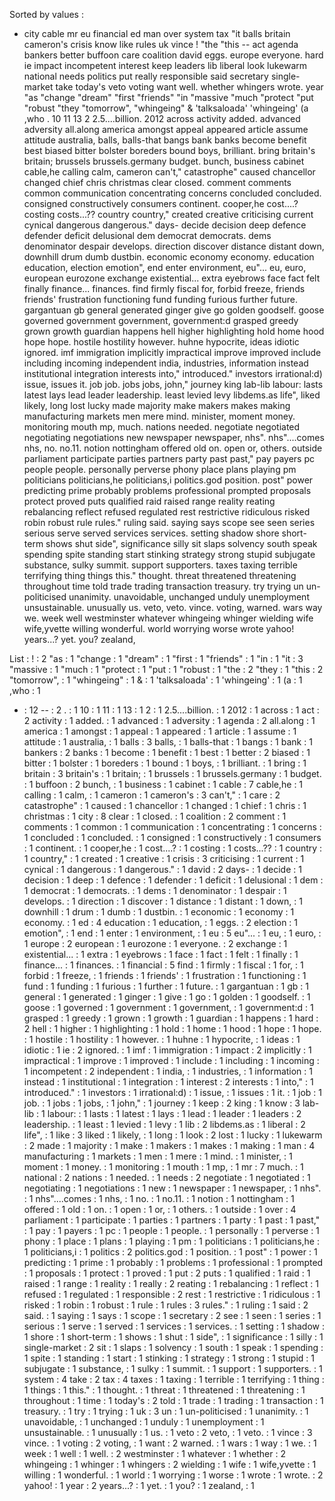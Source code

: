 Sorted by values :
- city cable mr eu financial ed man over system tax "it balls britain cameron's crisis know like rules uk vince ! "the "this -- act agenda bankers better buffoon care coalition david eggs. europe everyone. hard ie impact incompetent interest keep leaders lib liberal look lukewarm national needs politics put really responsible said secretary single-market take today's veto voting want well. whether whingers wrote. year "as "change "dream" "first "friends" "in "massive "much "protect "put "robust "they "tomorrow", "whingeing" & 'talksaloada' 'whingeing' (a ,who . 10 11 13 2 2.5....billion. 2012 across activity added. advanced adversity all.along america amongst appeal appeared article assume attitude australia, balls, balls-that bangs bank banks become benefit best biased bitter bolster boreders bound boys, brilliant. bring britain's britain; brussels brussels.germany budget. bunch, business cabinet cable,he calling calm, cameron can't," catastrophe" caused chancellor changed chief chris christmas clear closed. comment comments common communication concentrating concerns concluded concluded. consigned constructively consumers continent. cooper,he cost....? costing costs...?? country country," created creative criticising current cynical dangerous dangerous." days- decide decision deep defence defender deficit delusional dem democrat democrats. dems denominator despair develops. direction discover distance distant down, downhill drum dumb dustbin. economic economy economy. education education, election emotion", end enter environment, eu"... eu, euro, european eurozone exchange existential... extra eyebrows face fact felt finally finance... finances. find firmly fiscal for, forbid freeze, friends friends' frustration functioning fund funding furious further future. gargantuan gb general generated ginger give go golden goodself. goose governed government government, government:d grasped greedy grown growth guardian happens hell higher highlighting hold home hood hope hope. hostile hostility however. huhne hypocrite, ideas idiotic ignored. imf immigration implicitly impractical improve improved include including incoming independent india, industries, information instead institutional integration interests into," introduced." investors irrational:d) issue, issues it. job job. jobs jobs, john," journey king lab-lib labour: lasts latest lays lead leader leadership. least levied levy libdems.as life", liked likely, long lost lucky made majority make makers makes making manufacturing markets men mere mind. minister, moment money. monitoring mouth mp, much. nations needed. negotiate negotiated negotiating negotiations new newspaper newspaper, nhs". nhs"....comes nhs, no. no.11. notion nottingham offered old on. open or, others. outside parliament participate parties partners party past past," pay payers pc people people. personally perverse phony place plans playing pm politicians politicians,he politicians,i politics.god position. post" power predicting prime probably problems professional prompted proposals protect proved puts qualified raid raised range reality reating rebalancing reflect refused regulated rest restrictive ridiculous risked robin robust rule rules." ruling said. saying says scope see seen series serious serve served services services. setting shadow shore short-term shows shut side", significance silly sit slaps solvency south speak spending spite standing start stinking strategy strong stupid subjugate substance, sulky summit. support supporters. taxes taxing terrible terrifying thing things this." thought. threat threatened threatening throughout time told trade trading transaction treasury. try trying un un-politicised unanimity. unavoidable, unchanged unduly unemployment unsustainable. unusually us. veto, veto. vince. voting, warned. wars way we. week well westminster whatever whingeing whinger wielding wife wife,yvette willing wonderful. world worrying worse wrote yahoo! years...? yet. you? zealand, 

List :
! : 2
"as : 1
"change : 1
"dream" : 1
"first : 1
"friends" : 1
"in : 1
"it : 3
"massive : 1
"much : 1
"protect : 1
"put : 1
"robust : 1
"the : 2
"they : 1
"this : 2
"tomorrow", : 1
"whingeing" : 1
& : 1
'talksaloada' : 1
'whingeing' : 1
(a : 1
,who : 1
- : 12
-- : 2
. : 1
10 : 1
11 : 1
13 : 1
2 : 1
2.5....billion. : 1
2012 : 1
across : 1
act : 2
activity : 1
added. : 1
advanced : 1
adversity : 1
agenda : 2
all.along : 1
america : 1
amongst : 1
appeal : 1
appeared : 1
article : 1
assume : 1
attitude : 1
australia, : 1
balls : 3
balls, : 1
balls-that : 1
bangs : 1
bank : 1
bankers : 2
banks : 1
become : 1
benefit : 1
best : 1
better : 2
biased : 1
bitter : 1
bolster : 1
boreders : 1
bound : 1
boys, : 1
brilliant. : 1
bring : 1
britain : 3
britain's : 1
britain; : 1
brussels : 1
brussels.germany : 1
budget. : 1
buffoon : 2
bunch, : 1
business : 1
cabinet : 1
cable : 7
cable,he : 1
calling : 1
calm, : 1
cameron : 1
cameron's : 3
can't," : 1
care : 2
catastrophe" : 1
caused : 1
chancellor : 1
changed : 1
chief : 1
chris : 1
christmas : 1
city : 8
clear : 1
closed. : 1
coalition : 2
comment : 1
comments : 1
common : 1
communication : 1
concentrating : 1
concerns : 1
concluded : 1
concluded. : 1
consigned : 1
constructively : 1
consumers : 1
continent. : 1
cooper,he : 1
cost....? : 1
costing : 1
costs...?? : 1
country : 1
country," : 1
created : 1
creative : 1
crisis : 3
criticising : 1
current : 1
cynical : 1
dangerous : 1
dangerous." : 1
david : 2
days- : 1
decide : 1
decision : 1
deep : 1
defence : 1
defender : 1
deficit : 1
delusional : 1
dem : 1
democrat : 1
democrats. : 1
dems : 1
denominator : 1
despair : 1
develops. : 1
direction : 1
discover : 1
distance : 1
distant : 1
down, : 1
downhill : 1
drum : 1
dumb : 1
dustbin. : 1
economic : 1
economy : 1
economy. : 1
ed : 4
education : 1
education, : 1
eggs. : 2
election : 1
emotion", : 1
end : 1
enter : 1
environment, : 1
eu : 5
eu"... : 1
eu, : 1
euro, : 1
europe : 2
european : 1
eurozone : 1
everyone. : 2
exchange : 1
existential... : 1
extra : 1
eyebrows : 1
face : 1
fact : 1
felt : 1
finally : 1
finance... : 1
finances. : 1
financial : 5
find : 1
firmly : 1
fiscal : 1
for, : 1
forbid : 1
freeze, : 1
friends : 1
friends' : 1
frustration : 1
functioning : 1
fund : 1
funding : 1
furious : 1
further : 1
future. : 1
gargantuan : 1
gb : 1
general : 1
generated : 1
ginger : 1
give : 1
go : 1
golden : 1
goodself. : 1
goose : 1
governed : 1
government : 1
government, : 1
government:d : 1
grasped : 1
greedy : 1
grown : 1
growth : 1
guardian : 1
happens : 1
hard : 2
hell : 1
higher : 1
highlighting : 1
hold : 1
home : 1
hood : 1
hope : 1
hope. : 1
hostile : 1
hostility : 1
however. : 1
huhne : 1
hypocrite, : 1
ideas : 1
idiotic : 1
ie : 2
ignored. : 1
imf : 1
immigration : 1
impact : 2
implicitly : 1
impractical : 1
improve : 1
improved : 1
include : 1
including : 1
incoming : 1
incompetent : 2
independent : 1
india, : 1
industries, : 1
information : 1
instead : 1
institutional : 1
integration : 1
interest : 2
interests : 1
into," : 1
introduced." : 1
investors : 1
irrational:d) : 1
issue, : 1
issues : 1
it. : 1
job : 1
job. : 1
jobs : 1
jobs, : 1
john," : 1
journey : 1
keep : 2
king : 1
know : 3
lab-lib : 1
labour: : 1
lasts : 1
latest : 1
lays : 1
lead : 1
leader : 1
leaders : 2
leadership. : 1
least : 1
levied : 1
levy : 1
lib : 2
libdems.as : 1
liberal : 2
life", : 1
like : 3
liked : 1
likely, : 1
long : 1
look : 2
lost : 1
lucky : 1
lukewarm : 2
made : 1
majority : 1
make : 1
makers : 1
makes : 1
making : 1
man : 4
manufacturing : 1
markets : 1
men : 1
mere : 1
mind. : 1
minister, : 1
moment : 1
money. : 1
monitoring : 1
mouth : 1
mp, : 1
mr : 7
much. : 1
national : 2
nations : 1
needed. : 1
needs : 2
negotiate : 1
negotiated : 1
negotiating : 1
negotiations : 1
new : 1
newspaper : 1
newspaper, : 1
nhs". : 1
nhs"....comes : 1
nhs, : 1
no. : 1
no.11. : 1
notion : 1
nottingham : 1
offered : 1
old : 1
on. : 1
open : 1
or, : 1
others. : 1
outside : 1
over : 4
parliament : 1
participate : 1
parties : 1
partners : 1
party : 1
past : 1
past," : 1
pay : 1
payers : 1
pc : 1
people : 1
people. : 1
personally : 1
perverse : 1
phony : 1
place : 1
plans : 1
playing : 1
pm : 1
politicians : 1
politicians,he : 1
politicians,i : 1
politics : 2
politics.god : 1
position. : 1
post" : 1
power : 1
predicting : 1
prime : 1
probably : 1
problems : 1
professional : 1
prompted : 1
proposals : 1
protect : 1
proved : 1
put : 2
puts : 1
qualified : 1
raid : 1
raised : 1
range : 1
reality : 1
really : 2
reating : 1
rebalancing : 1
reflect : 1
refused : 1
regulated : 1
responsible : 2
rest : 1
restrictive : 1
ridiculous : 1
risked : 1
robin : 1
robust : 1
rule : 1
rules : 3
rules." : 1
ruling : 1
said : 2
said. : 1
saying : 1
says : 1
scope : 1
secretary : 2
see : 1
seen : 1
series : 1
serious : 1
serve : 1
served : 1
services : 1
services. : 1
setting : 1
shadow : 1
shore : 1
short-term : 1
shows : 1
shut : 1
side", : 1
significance : 1
silly : 1
single-market : 2
sit : 1
slaps : 1
solvency : 1
south : 1
speak : 1
spending : 1
spite : 1
standing : 1
start : 1
stinking : 1
strategy : 1
strong : 1
stupid : 1
subjugate : 1
substance, : 1
sulky : 1
summit. : 1
support : 1
supporters. : 1
system : 4
take : 2
tax : 4
taxes : 1
taxing : 1
terrible : 1
terrifying : 1
thing : 1
things : 1
this." : 1
thought. : 1
threat : 1
threatened : 1
threatening : 1
throughout : 1
time : 1
today's : 2
told : 1
trade : 1
trading : 1
transaction : 1
treasury. : 1
try : 1
trying : 1
uk : 3
un : 1
un-politicised : 1
unanimity. : 1
unavoidable, : 1
unchanged : 1
unduly : 1
unemployment : 1
unsustainable. : 1
unusually : 1
us. : 1
veto : 2
veto, : 1
veto. : 1
vince : 3
vince. : 1
voting : 2
voting, : 1
want : 2
warned. : 1
wars : 1
way : 1
we. : 1
week : 1
well : 1
well. : 2
westminster : 1
whatever : 1
whether : 2
whingeing : 1
whinger : 1
whingers : 2
wielding : 1
wife : 1
wife,yvette : 1
willing : 1
wonderful. : 1
world : 1
worrying : 1
worse : 1
wrote : 1
wrote. : 2
yahoo! : 1
year : 2
years...? : 1
yet. : 1
you? : 1
zealand, : 1
